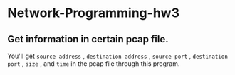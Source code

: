 # Network-Programming-hw3
## Get information in certain pcap file.
You'll get `source address` , `destination address` , `source port` , `destination port` , `size` , and `time` in the pcap file through this program.
